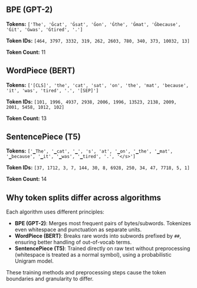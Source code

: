 ## BPE (GPT-2)

**Tokens:**
`['The', 'Ġcat', 'Ġsat', 'Ġon', 'Ġthe', 'Ġmat', 'Ġbecause', 'Ġit', 'Ġwas', 'Ġtired', '.']`

**Token IDs:**
`[464, 3797, 3332, 319, 262, 2603, 780, 340, 373, 10032, 13]`

**Token Count:** 11


## WordPiece (BERT)

**Tokens:**
`['[CLS]', 'the', 'cat', 'sat', 'on', 'the', 'mat', 'because', 'it', 'was', 'tired', '.', '[SEP]']`

**Token IDs:**
`[101, 1996, 4937, 2938, 2006, 1996, 13523, 2138, 2009, 2001, 5458, 1012, 102]`

**Token Count:** 13


## SentencePiece (T5)

**Tokens:**
`['▁The', '▁cat', '▁', 's', 'at', '▁on', '▁the', '▁mat', '▁because', '▁it', '▁was', '▁tired', '.', '</s>']`

**Token IDs:**
`[37, 1712, 3, 7, 144, 30, 8, 6928, 250, 34, 47, 7718, 5, 1]`

**Token Count:** 14


## Why token splits differ across algorithms

Each algorithm uses different principles:
- **BPE (GPT-2)**: Merges most frequent pairs of bytes/subwords. Tokenizes even whitespace and punctuation as separate units.
- **WordPiece (BERT)**: Breaks rare words into subwords prefixed by `##`, ensuring better handling of out-of-vocab terms.
- **SentencePiece (T5)**: Trained directly on raw text without preprocessing (whitespace is treated as a normal symbol), using a probabilistic Unigram model.

These training methods and preprocessing steps cause the token boundaries and granularity to differ.